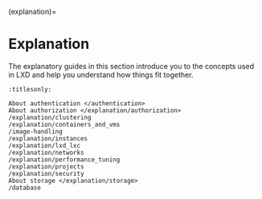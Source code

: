 (explanation)=
# Explanation

The explanatory guides in this section introduce you to the concepts used in LXD and help you understand how things fit together.

```{toctree}
:titlesonly:

About authentication </authentication>
About authorization </explanation/authorization>
/explanation/clustering
/explanation/containers_and_vms
/image-handling
/explanation/instances
/explanation/lxd_lxc
/explanation/networks
/explanation/performance_tuning
/explanation/projects
/explanation/security
About storage </explanation/storage>
/database
```
